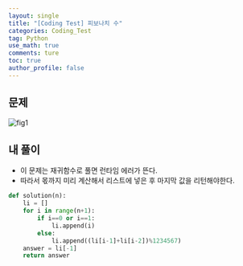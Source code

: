 ```yaml
---
layout: single
title: "[Coding Test] 피보나치 수"
categories: Coding_Test
tag: Python
use_math: true
comments: ture
toc: true
author_profile: false
---
```



## 문제 
![fig1]({{site.url}}/images/2023-04-21-ct31/문제설명.png)

## 내 풀이
* 이 문제는 재귀함수로 풀면 런타임 에러가 뜬다.
* 따라서 몫까지 미리 계산해서 리스트에 넣은 후 마지막 값을 리턴해야한다.

```python
def solution(n):
    li = []
    for i in range(n+1):
        if i==0 or i==1:
            li.append(i)
        else:
            li.append((li[i-1]+li[i-2])%1234567)
    answer = li[-1]
    return answer
```